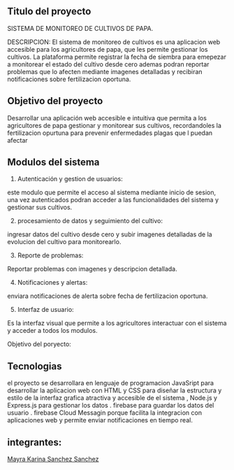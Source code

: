Titulo del proyecto
-
SISTEMA DE MONITOREO DE CULTIVOS DE PAPA.

DESCRIPCION:
El sistema de monitoreo de cultivos es una aplicacion web accesible para los agricultores de papa, que les permite gestionar los cultivos.
La plataforma permite registrar la fecha de siembra para emepezar a monitorear el estado del cultivo desde cero ademas podran reportar 
problemas que lo afecten mediante imagenes detalladas y recibiran notificaciones sobre fertilizacion oportuna.

Objetivo del proyecto
-

Desarrollar una aplicación web accesible e intuitiva que permita a los agricultores de papa gestionar y monitorear sus cultivos, recordandoles
la fertilizacion opurtuna para prevenir enfermedades  plagas que l puedan afectar 



Modulos del sistema
- 
1. Autenticación y gestion de usuarios:

este modulo que permite el acceso al sistema mediante inicio de sesion, una vez autenticados podran acceder a las funcionalidades del sistema 
y gestionar sus cultivos.
 
   
2. procesamiento de datos y seguimiento del cultivo:

ingresar datos del cultivo desde cero y subir imagenes detalladas de la evolucion del cultivo para monitorearlo.


3. Reporte de problemas:

Reportar problemas con imagenes y descripcion detallada.

4. Notificaciones y alertas:

enviara notificaciones de alerta sobre fecha de fertilizacion oportuna.

5. Interfaz de usuario:
   
Es la interfaz visual que permite a los agricultores interactuar con el sistema y acceder a todos los modulos.


Objetivo del poryecto:


Tecnologias
-
el proyecto se desarrollara en lenguaje de programacion JavaSript para desarrollar la aplicacion web con HTML y CSS para diseñar
la estructura y estilo de la interfaz grafica atractiva y accesible de el sistema  , Node.js y Express.js para gestionar los datos .
firebase para guardar los datos del usuario .
firebase Cloud Messagin porque facilita la integracion con aplicaciones web y permite enviar notificaciones en tiempo real.



integrantes:
-
[Mayra Karina Sanchez Sanchez](https://github.com/Karina-1411Sanchez)
